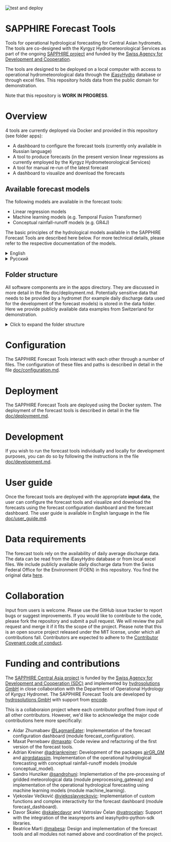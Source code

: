 ![test and deploy](https://github.com/hydrosolutions/SAPPHIRE_Forecast_Tools/actions/workflows/test_deploy_main.yml/badge.svg)

# SAPPHIRE Forecast Tools
Tools for operational hydrological forecasting for Central Asian hydromets. The tools are co-designed with the Kyrgyz Hydrometeorological Services as part of the ongoing [SAPPHIRE project](https://www.hydrosolutions.ch/projects/sapphire-central-asia) and funded by the [Swiss Agency for Development and Cooperation](https://www.eda.admin.ch/eda/en/home/fdfa/organisation-fdfa/directorates-divisions/sdc.html).

The tools are designed to be deployed on a local computer with access to operational hydrometeorological data through the [iEasyHydro](https://ieasyhydro.org) database or through excel files. This repository holds data from the public domain for demonstration.

Note that this repository is **WORK IN PROGRESS**.

# Overview
4 tools are currently deployed via Docker and provided in this repository (see folder apps):
  - A dashboard to configure the forecast tools (currently only available in Russian language)
  - A tool to produce forecasts (in the present version linear regressions as currently employed by the Kyrgyz Hydrometeorological Services)
  - A tool for manual re-run of the latest forecast
  - A dashboard to visualize and download the forecasts

## Available forecast models
The following models are available in the forecast tools:
  - Linear regression models
  - Machine learning models (e.g. Temporal Fusion Transformer)
  - Conceptual rainfall-runoff models (e.g. GR4J)

The basic principles of the hydrological models available in the SAPPHIRE Forecast Tools are described here below. For more technical details, please refer to the respective documentation of the models.

<details>

<summary>English</summary>

**Empirical models**
Empirical models are based on statistical relationships that link the runoff to be predicted with data that is correlated with it, such as recent runoff, snow conditions, rainfall, or temperature.

***Linear regression***
The linear regression (LR) method currently implemented is only considering past runoff and no other predictors for runoff. It is the only method that does not consider weather forecasts for forecasting. It is also the only method which produces pentadal average runoff one day before the start of each pentad and not daily forecasts.

***Autoregressive model***
The auto-regressive integrated moving average (ARIMA) model is often used in the literature to forecast time series data with trend and seasonality.

***Machine learning models***
Machine learning (ML) models are empirical models which can handle many predictors and non-linearity as well as complex relationships that cannot easily be captured by other model types. The machine learning models learn common patterns applicable to all rivers as opposed to tailoring models to individual rivers. We therefore have one model of each model type that is applied to make forecasts for all mountainous rivers.
ML models include static features (elevation, land use, etc.) into the model as predictors.
The currently available machine learning models are suited for forecasting time series with complex patterns. The average forecast of all 3 machine learning models is called the Neural Ensemble (NE).

*Temporal Fusion Transformer (TFT)*
TFT models learn which parts of the entire time series are most important predictors to forecast patterns in the runoff. They are especially good at identifying both short-term and long-term dependencies dynamically (a mechanism called attention) which might be missed by simpler methods as TIDE and are therefore suited for handling slow and/or complex processes. The TFT is the most sophisticated but also the most complex and resource intensive ML model.

*Time-Series Dense Encoder (TIDE)*
TIDE models, like TFT models, learn which parts of the time series are most important but then simplify the time series for forecasting (a mechanism called dense encoding leading to a simplification of the attention mechanism). It is faster and easier to train than TFT but may not capture very slow or complex relationships between the data.

*Time-series Mixer (TSMIXER)*
While TFT and TIDE use static data as a separate layer next to the time-series data, TSMIXER combines both data types and different time steps across time steps and evaluates the impact of each static feature on the dynamic feature. This process is called mixing and allows the model to capture the influence of static features in a more integrated way than TFT and TIDE. TSMIXER is simpler and therefore easier to train than TFT and TIDE, but it does not have the attention mechanism.

**Conceptual models**
Conceptual rainfall runoff models (RRM) implement the main runoff formation processes in a spatially semi-distributed way. Semi-distributed means that we define zones with similar runoff formation characteristics and accumulate runoff from these zones at the outlet. In the Forecast Tools, we correct the simulated forecasts using measured runoff data in a process called Data Assimilation and therefore call the model Rainfall Runoff Assimilation Model (RRAM). Our models uncertainties in model parameters and forcing into account. The forecast range is determined by the parameter and the forcing uncertainty.
This type of forecasting is state-of-the-art and often used in operational runoff forecasting in Central Europe. We have this model type for Ala Archa and Toktogul Inflow only because model setup, calibration and validation are much more involved than for empirical models.

**Ensemble Mean (EM)**
The average pentadal or decadal forecast over all models which have a forecast accuracy of 80% or higher is combined in the ensemble mean.
</details>

<details>

<summary>Русский</summary>

**Эмпирические модели**
Эмпирические модели основаны на статистических взаимосвязях, которые связывают прогнозируемый сток с данными, с ним коррелирующими, такими как недавний сток, снег, осадки или температура.

***Линейная регрессия***
Метод линейной регрессии (LR), реализованный в данный момент, учитывает только прошлый сток и не использует другие предикторы для стока. Это единственный метод, который не использует прогнозы погоды для предсказания. Также это единственный метод, который производит пентадальные средние значения стока за день до начала каждого пентада, а не ежедневные прогнозы.

***Автопрогнозирующая модель***
Модель авторегрессионного интегрированного скользящего среднего (ARIMA) часто используется в литературе для прогнозирования временных рядов с трендом и сезонностью.

***Модели машинного обучения***
Модели машинного обучения (ML) — это эмпирические модели, которые могут обрабатывать множество предикторов и нелинейности, а также сложные зависимости, которые трудно захватить другими типами моделей. Модели машинного обучения изучают общие закономерности, применимые ко всем рекам, в отличие от создания моделей для отдельных рек. Поэтому для всех горных рек используется по одной модели каждого типа.
Модели машинного обучения включают статические характеристики (высота над уровнем моря, тип подстилающей поверхности и др.) как предикторы.
Доступные в настоящее время модели машинного обучения подходят для прогнозирования временных рядов с комплексными паттернами. Средний прогноз всех 3 моделей машинного обучения называется Нейронным ансамблем (NE).

*Temporal Fusion Transformer (TFT)*
Модели TFT изучают, какие части всего временного ряда являются наиболее важными предсказателями для прогнозирования паттернов стока. Они особенно хороши в выявлении как краткосрочных, так и долгосрочных зависимостей динамически (механизм, называемый вниманием), которые могут быть упущены более простыми методами, такими как TIDE, и поэтому подходят для обработки медленных и/или сложных процессов. TFT является самой сложной, но также и самой ресурсозатратной моделью машинного обучения.

*Time-Series Dense Encoder (TIDE)*
Модели TIDE, как и модели TFT, изучают, какие части временного ряда наиболее важны, но затем упрощают временной ряд для прогнозирования (механизм, называемый плотным кодированием, что приводит к упрощению механизма внимания). Эта модель быстрее и проще в обучении, чем TFT, но может не захватывать очень медленные или сложные зависимости между данными.

*Time-series Mixer (TSMIXER)*
В то время как TFT и TIDE используют статические данные как отдельный слой рядом с данными временного ряда, TSMIXER сочетает оба типа данных и различные временные шаги и оценивает влияние каждого статического признака на динамический признак. Этот процесс называется смешиванием и позволяет модели захватывать влияние статических признаков более интегрированным способом, чем TFT и TIDE. TSMIXER проще и поэтому легче обучать, чем TFT и TIDE, но он не имеет механизма внимания.

**Концептуальные модели**
Концептуальные модели формирования стока (RRM) реализуют основные процессы формирования стока в пространственно полусмещенном виде. Полусмещенное означает, что мы определяем зоны с похожими характеристиками формирования стока и аккумулируем сток из этих зон на выходе. В инструментах прогнозирования мы корректируем смоделированные прогнозы с использованием измеренных данных о стоке в процессе, называемом ассимиляцией данных, и поэтому называем модель Моделью ассимиляции стока (RRAM). Мы учитываем неопределенности в параметрах модели и воздействии. Диапазон прогноза определяется неопределенностью параметров и воздействия.
Этот тип прогнозирования является современным и часто используется в оперативном прогнозировании стока в Центральной Европе. Мы имеем этот тип модели только для Ала-Арчи и притока в Токтогул, так как настройка модели, калибровка и валидация гораздо более сложны, чем для эмпирических моделей.

**Среднее ансамбля (EM)**
Средний пентадальный или декадный прогноз по всем моделям с точностью прогноза 80% и выше комбинируется в ансамблевое среднее.


</details>


## Folder structure
All software components are in the apps directory. They are discussed in more detail in the file doc/deployment.md.
Potentially sensitive data that needs to be provided by a hydromet (for example daily discharge data used for the development of the forecast models) is stored in the data folder. Here we provide publicly available data examples from Switzerland for demonstration.
<details>
<summary>Click to expand the folder structure</summary>
Files that need to be reviewed and potentially edited or replaced for local deployment are highlighted with a #.


- `SAPPHIRE_FORECAST_TOOLS`
  - `apps`: The software components of the SAPPHIRE Forecast Tools.
    - `backend` (being deprecated): The backend of the forecast tools. This is the component that produces the forecasts.
    - `config`: A demo-configuration of the forecast tools.
      - `locale`: Translations for the forecast dashboard. Currently only available in English and Russian language.
      - `.env`: Holds file and folder paths as well as access information to the iEasyHydro Database. This file is read by all forecast tools when deployed using Docker.
      - `.env_develop`: Same as .env but for local development. This file is read by all forecast tools when run locally as local folder structure differs from deployed folder structure.
      - `#config_all_stations_library.json`: Information about all stations that are potentially available for the forecasting tools. This includes station codes, names, and coordinates.
      - `#config_development_restrict_station_selection.json`: A list of stations that are available for the development of the forecast models. This file restricts the stations selected by the forecast configuration dashboard to the stations that are actually available for development.
      - `config_output.json`: Defines what outputs are generated by the forecast tools. This file is written by the forecast configuration dashboard.
      - `config_stations_selection.json`: A list of stations selected for the production of forecasts. This file is written by the forecast configuration dashboard.
    - `configuration_dashboard`: A user interface to configure for which stations forecasts are produced and what outputs are generated. The dashboard is written in R and uses the Shiny framework.
      - `www`: Static files (icon Station.jpg) used by the dashboard.
      - `dockerfile`: Dockerfile to build the docker image for the forecast configuration dashboard.
      - `forecast_configuration.R`: The R script that runs the forecast configuration dashboard.
    - `forecast_dashboard`: A user interface to visualize and download the forecasts. The dashboard is written in python and uses the panel framework.
      - `www`: Static files (icon Pentad.jpg) used by the dashboard.
      - `Dockerfile`: Dockerfile to build the docker image for the forecast dashboard.
      - `forecast_dashboard.py`: The python script that runs the forecast dashboard.
    - `iEasyHydroForecast`: A collection of python functions that are used by the linear regression tool.
    - `internal_data`: Data that is written and used by the forecast tools.
      - `forecasts_pentad.csv`: The forecasts produced by the forecast backend. This file is written by the forecast backend and read by the forecast dashboard.
      - `hydrograph_day.csv`: Daily data used for visualization. This file is written by the forecast configuration dashboard and read by the forecast backend.
      - `hydrograph_pentad.csv`: Pentad data used for visualization. This file is written by the forecast configuration dashboard and read by the forecast backend.
      - `latest_successful_run.txt`: A text file that holds the date of the latest successful run of the forecast backend. This file is written and read by the forecast backend.
    - `reset_forecast_run_date`: A module used to re-run the latest forecast. This is useful if new data becomes available that should be included in the latest forecast.
      - `Dockerfile`: Dockerfile to build the docker image for the reset forecast run date tool.
      - `rerun_forecast.py`: The python script that runs the reset forecast run date tool.
      - `requirements.txt`: List of python packages that need to be installed in the docker image.
    - `preprocessing_gateway`: A module that pre-processes gridded meteorological data for the forecast backend.
      - `Dockerfile`: Dockerfile to build the docker image for the preprocessing gateway.
      - `Quantile_Mapping_OP.py`: To downscale operational data to the basin level.
      - `extend_era5_reanalysis.py`: To fill potential gaps in the operational data with reanalysis data.
      - `get_era5_reanalysis_data.py`: To get ERA5-Land data to produce hindcasts.
      - `requirements.txt`: List of python packages that need to be installed in the docker image.
    - `bat` (being deprecated): Batch files that are used for deployment on Windows.
    - `#data`: Example data to demonstrate how the forecast tools work. The Needs to be replaced with data by the hydromet organization for deployment. The data and file formats are described in more detail in the file doc/user_guide.md.
      - `daily_runoff`: Daily discharge data for the development of the forecast models. The data is stored in Excel files. The paths to these files are configured in the .env file.
      - `GIS`: GIS data for the forecast configuration dashboard. The data is stored in shape files. The paths to these files are configured in the .env file.
      - `reports`: Examples of forecast bulletins produced by the forecast tools. Will be generated automatically if it does not exist.
      - `templates`: Templates for the forecast bulletins. The templates are stored in Excel files. The paths to these files are configured in the .env file.
        - `pentad_forecast_bulletin_template.xlsx`: Template for the pentad forecast bulletin. Edit according to your reporting requirements.
    - `doc`: Documentation of the forecast tools.

</details>

# Configuration
The SAPPHIRE Forecast Tools interact with each other through a number of files. The configuration of these files and paths is described in detail in the file [doc/configuration.md](doc/configuration.md).

# Deployment
The SAPPHIRE Forecast Tools are deployed using the Docker system. The deployment of the forecast tools is described in detail in the file [doc/deployment.md](doc/deployment.md).

# Development
If you wish to run the forecast tools individually and locally for development purposes, you can do so by following the instructions in the file [doc/development.md](doc/development.md).

# User guide
Once the forecast tools are deployed with the appropriate **input data**, the user can configure the forecast tools and visualize and download the forecasts using the forecast configuration dashboard and the forecast dashboard. The user guide is available in English language in the file [doc/user_guide.md](doc/user_guide.md).

# Data requirements
The forecast tools rely on the availability of daily average discharge data. The data can be read from the iEasyHydro database or from local excel files. We include publicly available daily discharge data from the Swiss Federal Office for the Environment (FOEN) in this repository. You find the original data [here](https://www.hydrodaten.admin.ch/en/seen-und-fluesse).

# Collaboration
Input from users is welcome. Please use the GitHub issue tracker to report bugs or suggest improvements. If you would like to contribute to the code, please fork the repository and submit a pull request. We will review the pull request and merge it if it fits the scope of the project. Please note that this is an open source project released under the MIT license, under which all contributions fall. Contributors are expected to adhere to the [Contributor Covenant code of conduct](https://www.contributor-covenant.org/).

# Funding and contributions
The [SAPPHIRE Central Asia project](https://www.hydrosolutions.ch/projects/sapphire-central-asia) is funded by the [Swiss Agency for Development and Cooperation (SDC)](https://www.sdc-cde.ch/en) and implemented by [hydrosolutions GmbH](https://www.hydrosolutions.ch/) in close collaboration with the Department of Operational Hydrology of Kyrgyz Hydromet. The SAPPHIRE Forecast Tools are developed by [hydrosolutions GmbH](https://www.hydrosolutions.ch/) with support from [encode](http://encode.global).

This is a collaboraion  project where each contributor profited from input of all other contributors. However, we'd like to acknowledge the major code contributions here more specifically:

- Aidar Zhumabaev [@LagmanEater](https://github.com/LagmanEater): Implementation of the forecast configuration dashboard (module forecast_configuration).
- Maxat Pernebaev [@maxatp](https://github.com/maxatp): Code review and refactoring of the first version of the forecast tools.
- Adrian Kreiner [@adriankreiner](https://github.com/adriankreiner): Development of the packages [airGR_GM]() and [airgrdatassim](). Implementation of the operational hydrological forecasting with conceptual rainfall-runoff models (module conceptual_model).
- Sandro Hunziker [@sandrohuni](https://github.com/sandrohuni): Implementation of the pre-processing of gridded meteorological data (module preprocessing_gateway) and implementation of the operational hydrological forecasting using machine learning models (module machine_learning).
- Vjekoslav Večković [@vjekoslavveckovic](https://github.com/vjekoslavveckovic): Implementation of custom functions and complex interactivity for the forecast dashboard (module forecast_dashboard).
- Davor Škalec [@skalecdavor](https://github.com/skalecdavor) and Vatroslav Čelan [@vatrocelan](https://github.com/vatrocelan): Support with the integration of the ieasyreports and ieasyhydro-python-sdk libraries.
- Beatrice Marti [@mabesa](https://github.com/mabesa): Design and implementation of the forecast tools and all modules not named above and coordination of the project.
